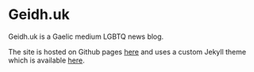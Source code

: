 # Geidh.uk

Geidh.uk is a Gaelic medium LGBTQ news blog.

The site is hosted on Github pages [here](https://macmhicheil.github.io/GeidhUK/) and uses a custom Jekyll theme which is available [here](https://github.com/MacMhicheil/bootstrap-jekyll-theme).
